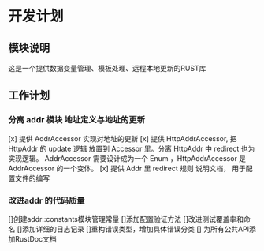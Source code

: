 # 开发计划

## 模块说明
这是一个提供数据变量管理、模板处理、远程本地更新的RUST库



## 工作计划

### 分离 addr 模块  地址定义与地址的更新
[x] 提供 AddrAccessor 实现对地址的更新
[x] 提供 HttpAddrAccessor, 把 HttpAddr 的 update 逻辑 放置到 Accessor 里。分离 HttpAddr 中 redirect 也为实现逻辑。
    AddrAccessor 需要设计成为一个 Enum ，HttpAddrAccessor  是 AddrAccessor 的一个变体。
[x] 提供 Addr 里  redirect 规则 说明文档， 用于配置文件的编写


### 改进addr 的代码质量
[]创建addr::constants模块管理常量
[]添加配置验证方法
[]改进测试覆盖率和命名
[]添加详细的日志记录
[]重构错误类型，增加具体错误分类
[] 为所有公共API添加RustDoc文档